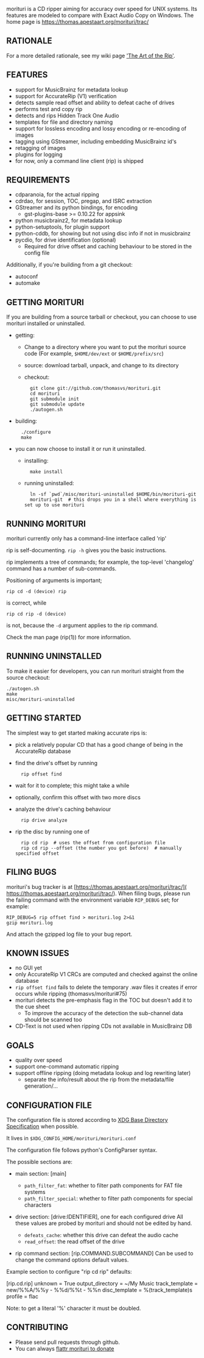 morituri is a CD ripper aiming for accuracy over speed for UNIX systems.
Its features are modeled to compare with Exact Audio Copy on Windows.
The home page is https://thomas.apestaart.org/morituri/trac/


RATIONALE
---------
For a more detailed rationale, see my wiki page ['The Art of the Rip'](
https://thomas.apestaart.org/thomas/trac/wiki/DAD/Rip).

FEATURES
--------
* support for MusicBrainz for metadata lookup
* support for AccurateRip (V1) verification
* detects sample read offset and ability to defeat cache of drives
* performs test and copy rip
* detects and rips Hidden Track One Audio
* templates for file and directory naming
* support for lossless encoding and lossy encoding or re-encoding of images
* tagging using GStreamer, including embedding MusicBrainz id's
* retagging of images
* plugins for logging
* for now, only a command line client (rip) is shipped

REQUIREMENTS
------------
- cdparanoia, for the actual ripping
- cdrdao, for session, TOC, pregap, and ISRC extraction
- GStreamer and its python bindings, for encoding
  - gst-plugins-base >= 0.10.22 for appsink
- python musicbrainz2, for metadata lookup
- python-setuptools, for plugin support
- python-cddb, for showing but not using disc info if not in musicbrainz
- pycdio, for drive identification (optional)
  - Required for drive offset and caching behaviour to be stored in the config file

Additionally, if you're building from a git checkout:
- autoconf
- automake

GETTING MORITURI
----------------
If you are building from a source tarball or checkout, you can choose to
use morituri installed or uninstalled.

- getting:
    - Change to a directory where you want to put the morituri source code
      (For example, `$HOME/dev/ext` or `$HOME/prefix/src`)
    - source: download tarball, unpack, and change to its directory
    - checkout:

            git clone git://github.com/thomasvs/morituri.git
            cd morituri
            git submodule init
            git submodule update
            ./autogen.sh

- building:

        ./configure
        make

- you can now choose to install it or run it uninstalled.

    - installing:

            make install

    - running uninstalled:

            ln -sf `pwd`/misc/morituri-uninstalled $HOME/bin/morituri-git
            morituri-git  # this drops you in a shell where everything is set up to use morituri

RUNNING MORITURI
----------------
morituri currently only has a command-line interface called 'rip'

rip is self-documenting.
`rip -h` gives you the basic instructions.

rip implements a tree of commands; for example, the top-level 'changelog'
command has a number of sub-commands.

Positioning of arguments is important;

    rip cd -d (device) rip

is correct, while

    rip cd rip -d (device)

is not, because the `-d` argument applies to the rip command.

Check the man page (rip(1)) for more information.


RUNNING UNINSTALLED
-------------------

To make it easier for developers, you can run morituri straight from the
source checkout:

    ./autogen.sh
    make
    misc/morituri-uninstalled

GETTING STARTED
---------------
The simplest way to get started making accurate rips is:

- pick a relatively popular CD that has a good change of being in the
  AccurateRip database
- find the drive's offset by running

        rip offset find

- wait for it to complete; this might take a while
- optionally, confirm this offset with two more discs
- analyze the drive's caching behaviour

        rip drive analyze

- rip the disc by running one of

        rip cd rip  # uses the offset from configuration file
        rip cd rip --offset (the number you got before)  # manually specified offset

FILING BUGS
-----------
morituri's bug tracker is at [https://thomas.apestaart.org/morituri/trac/](
https://thomas.apestaart.org/morituri/trac/).
When filing bugs, please run the failing command with the environment variable
`RIP_DEBUG` set; for example:

    RIP_DEBUG=5 rip offset find > morituri.log 2>&1
    gzip morituri.log

And attach the gzipped log file to your bug report.

KNOWN ISSUES
------------
- no GUI yet
- only AccurateRip V1 CRCs are computed and checked against the online database
- `rip offset find` fails to delete the temporary .wav files it creates if error occurs while ripping (thomasvs/morituri#75)
- morituri detects the pre-emphasis flag in the TOC but doesn't add it to the cue sheet
  - To improve the accuracy of the detection the sub-channel data should be scanned too
- CD-Text is not used when ripping CDs not available in MusicBrainz DB

GOALS
-----
- quality over speed
- support one-command automatic ripping
- support offline ripping (doing metadata lookup and log rewriting later)
  - separate the info/result about the rip from the metadata/file generation/...

CONFIGURATION FILE
------------------

The configuration file is stored according to [XDG Base Directory Specification](
http://standards.freedesktop.org/basedir-spec/basedir-spec-latest.html)
when possible.

It lives in `$XDG_CONFIG_HOME/morituri/morituri.conf`

The configuration file follows python's ConfigParser syntax.

The possible sections are:

- main section: [main]
  - `path_filter_fat`: whether to filter path components for FAT file systems
  - `path_filter_special`: whether to filter path components for special
                           characters

- drive section: [drive:IDENTIFIER], one for each configured drive
  All these values are probed by morituri and should not be edited by hand.
  - `defeats_cache`: whether this drive can defeat the audio cache
  - `read_offset`: the read offset of the drive

- rip command section: [rip.COMMAND.SUBCOMMAND]
  Can be used to change the command options default values.

Example section to configure "rip cd rip" defaults:

   [rip.cd.rip]
    unknown = True
    output_directory = ~/My Music
    track_template = new/%%A/%%y - %%d/%%t - %%n
    disc_template = %(track_template)s
    profile = flac

Note: to get a literal '%' character it must be doubled.

CONTRIBUTING
------------
- Please send pull requests through github.
- You can always [flattr morituri to donate](https://flattr.com/submit/auto?%20%20user_id=thomasvs&url=https://thomas.apestaart.org/morituri/trac/&%20%20title=morituri&%20%20description=morituri&%20%20language=en_GB&tags=flattr,morituri,software&category=software)


